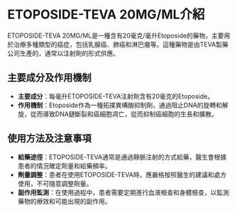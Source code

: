 # ETOPOSIDE-TEVA 20MG/ML介紹
ETOPOSIDE-TEVA 20MG/ML是一種含有20毫克/毫升Etoposide的藥物，主要用於治療多種類型的癌症，包括乳腺癌、肺癌和淋巴瘤等。這種藥物是由TEVA製藥公司生產的，通常以注射劑的形式供應。
## 主要成分及作用機制
- **主要成分**：每毫升ETOPOSIDE-TEVA注射劑含有20毫克的Etoposide。
- **作用機制**：Etoposide作為一種拓撲異構酶抑制劑，通過阻止DNA的旋轉和解旋，從而導致DNA鏈斷裂和癌細胞凋亡，從而抑制癌細胞的生長和擴散。
## 使用方法及注意事項
- **給藥途徑**：ETOPOSIDE-TEVA通常是通過靜脈注射的方式給藥，醫生會根據患者的情況確定劑量和給藥頻率。
- **劑量調整**：患者在使用ETOPOSIDE-TEVA時，應嚴格按照醫生的建議和處方使用，不可隨意調整劑量。
- **副作用監測**：在使用過程中，患者需要定期進行血液檢查和身體檢查，以監測藥物的療效和可能出現的副作用。
